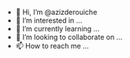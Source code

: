- 👋 Hi, I’m @azizderouiche
- 👀 I’m interested in ...
- 🌱 I’m currently learning ...
- 💞️ I’m looking to collaborate on ...
- 📫 How to reach me ...

<!---
azizderouiche/azizderouiche is a ✨ special ✨ repository because its `README.md` (this file) appears on your GitHub profile.
You can click the Preview link to take a look at your changes.
--->
